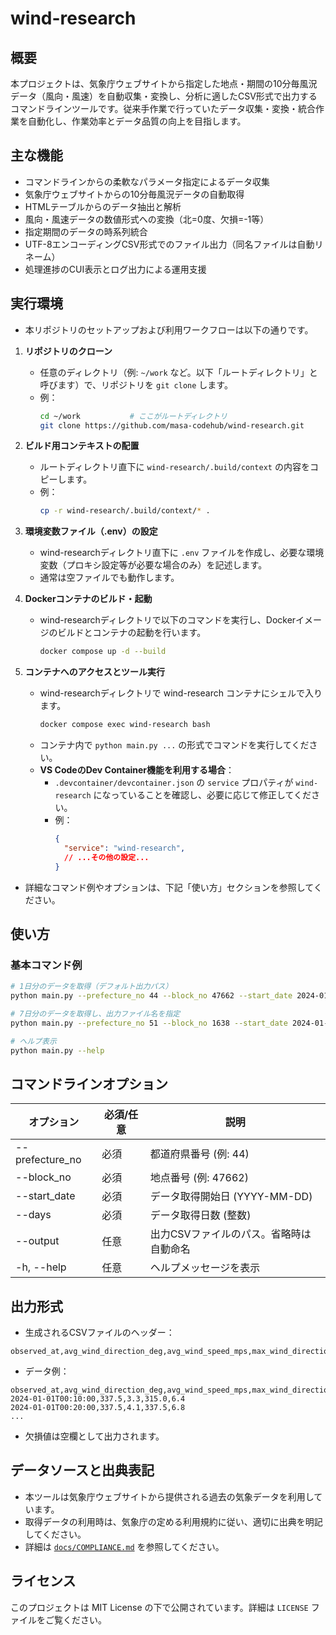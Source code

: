 <!-- filepath: /app/README.md -->
# wind-research

## 概要

本プロジェクトは、気象庁ウェブサイトから指定した地点・期間の10分毎風況データ（風向・風速）を自動収集・変換し、分析に適したCSV形式で出力するコマンドラインツールです。従来手作業で行っていたデータ収集・変換・統合作業を自動化し、作業効率とデータ品質の向上を目指します。

## 主な機能

- コマンドラインからの柔軟なパラメータ指定によるデータ収集
- 気象庁ウェブサイトからの10分毎風況データの自動取得
- HTMLテーブルからのデータ抽出と解析
- 風向・風速データの数値形式への変換（北=0度、欠損=-1等）
- 指定期間のデータの時系列統合
- UTF-8エンコーディングCSV形式でのファイル出力（同名ファイルは自動リネーム）
- 処理進捗のCUI表示とログ出力による運用支援

## 実行環境

- 本リポジトリのセットアップおよび利用ワークフローは以下の通りです。

1. **リポジトリのクローン**
   - 任意のディレクトリ（例: `~/work` など。以下「ルートディレクトリ」と呼びます）で、リポジトリを `git clone` します。
   - 例：
     ```bash
     cd ~/work           # ここがルートディレクトリ
     git clone https://github.com/masa-codehub/wind-research.git
     ```

2. **ビルド用コンテキストの配置**
   - ルートディレクトリ直下に `wind-research/.build/context` の内容をコピーします。
   - 例：
     ```bash
     cp -r wind-research/.build/context/* .
     ```

3. **環境変数ファイル（.env）の設定**
   - wind-researchディレクトリ直下に `.env` ファイルを作成し、必要な環境変数（プロキシ設定等が必要な場合のみ）を記述します。
   - 通常は空ファイルでも動作します。

4. **Dockerコンテナのビルド・起動**
   - wind-researchディレクトリで以下のコマンドを実行し、Dockerイメージのビルドとコンテナの起動を行います。
     ```bash
     docker compose up -d --build
     ```

5. **コンテナへのアクセスとツール実行**
   - wind-researchディレクトリで wind-research コンテナにシェルで入ります。
     ```bash
     docker compose exec wind-research bash
     ```
   - コンテナ内で `python main.py ...` の形式でコマンドを実行してください。
   - **VS CodeのDev Container機能を利用する場合**：
     - `.devcontainer/devcontainer.json` の `service` プロパティが `wind-research` になっていることを確認し、必要に応じて修正してください。
     - 例：
       ```json
       {
         "service": "wind-research",
         // ...その他の設定...
       }
       ```

- 詳細なコマンド例やオプションは、下記「使い方」セクションを参照してください。

## 使い方

### 基本コマンド例

```bash
# 1日分のデータを取得（デフォルト出力パス）
python main.py --prefecture_no 44 --block_no 47662 --start_date 2024-01-01 --days 1

# 7日分のデータを取得し、出力ファイル名を指定
python main.py --prefecture_no 51 --block_no 1638 --start_date 2024-01-01 --days 7 --output custom_output.csv

# ヘルプ表示
python main.py --help
```

## コマンドラインオプション

| オプション            | 必須/任意 | 説明                                                                 |
| --------------------- | --------- | -------------------------------------------------------------------- |
| --prefecture_no       | 必須      | 都道府県番号 (例: 44)                                                |
| --block_no            | 必須      | 地点番号 (例: 47662)                                                 |
| --start_date          | 必須      | データ取得開始日 (YYYY-MM-DD)                                        |
| --days                | 必須      | データ取得日数 (整数)                                                |
| --output              | 任意      | 出力CSVファイルのパス。省略時は自動命名                              |
| -h, --help            | 任意      | ヘルプメッセージを表示                                               |

## 出力形式

- 生成されるCSVファイルのヘッダー：

```
observed_at,avg_wind_direction_deg,avg_wind_speed_mps,max_wind_direction_deg,max_wind_speed_mps
```

- データ例：

```csv
observed_at,avg_wind_direction_deg,avg_wind_speed_mps,max_wind_direction_deg,max_wind_speed_mps
2024-01-01T00:10:00,337.5,3.3,315.0,6.4
2024-01-01T00:20:00,337.5,4.1,337.5,6.8
...
```

- 欠損値は空欄として出力されます。

## データソースと出典表記

- 本ツールは気象庁ウェブサイトから提供される過去の気象データを利用しています。
- 取得データの利用時は、気象庁の定める利用規約に従い、適切に出典を明記してください。
- 詳細は [`docs/COMPLIANCE.md`](docs/COMPLIANCE.md) を参照してください。

## ライセンス

このプロジェクトは MIT License の下で公開されています。詳細は `LICENSE` ファイルをご覧ください。